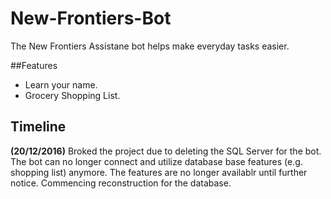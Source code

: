 # New-Frontiers-Bot
The New Frontiers Assistane bot helps make everyday tasks easier. 


##Features

- Learn your name.
- Grocery Shopping List. 


Timeline
--------

**(20/12/2016)** Broked the project due to deleting the SQL Server for the bot. The bot can no longer connect and utilize database base features (e.g. shopping list) anymore. The features are no longer availablr until further notice. Commencing reconstruction for the database. 


